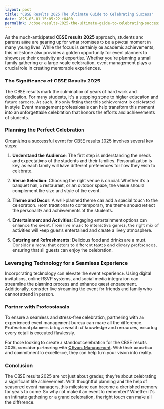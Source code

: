 ```yaml
---
layout: post
title: "CBSE Results 2025 The Ultimate Guide to Celebrating Success"
date: 2025-05-01 15:05:22 +0400
permalink: /cbse-results-2025-the-ultimate-guide-to-celebrating-success/
---
```



As the much-anticipated **CBSE results 2025** approach, students and parents alike are gearing up for what promises to be a pivotal moment in many young lives. While the focus is certainly on academic achievements, this milestone also provides a golden opportunity for event planners to showcase their creativity and expertise. Whether you're planning a small family gathering or a large-scale celebration, event management plays a crucial role in creating memorable experiences. 

### The Significance of CBSE Results 2025

The CBSE results mark the culmination of years of hard work and dedication. For many students, it's a stepping stone to higher education and future careers. As such, it's only fitting that this achievement is celebrated in style. Event management professionals can help transform this moment into an unforgettable celebration that honors the efforts and achievements of students.

### Planning the Perfect Celebration

Organizing a successful event for CBSE results 2025 involves several key steps:

1. **Understand the Audience**: The first step is understanding the needs and expectations of the students and their families. Personalization is key, as each family will have different preferences for how they wish to celebrate.

2. **Venue Selection**: Choosing the right venue is crucial. Whether it's a banquet hall, a restaurant, or an outdoor space, the venue should complement the size and style of the event.

3. **Theme and Decor**: A well-planned theme can add a special touch to the celebration. From traditional to contemporary, the theme should reflect the personality and achievements of the students.

4. **Entertainment and Activities**: Engaging entertainment options can enhance the event. From live music to interactive games, the right mix of activities will keep guests entertained and create a lively atmosphere.

5. **Catering and Refreshments**: Delicious food and drinks are a must. Consider a menu that caters to different tastes and dietary preferences, ensuring that all guests can enjoy the celebration.

### Leveraging Technology for a Seamless Experience

Incorporating technology can elevate the event experience. Using digital invitations, online RSVP systems, and social media integration can streamline the planning process and enhance guest engagement. Additionally, consider live streaming the event for friends and family who cannot attend in person.

### Partner with Professionals

To ensure a seamless and stress-free celebration, partnering with an experienced event management bureau can make all the difference. Professional planners bring a wealth of knowledge and resources, ensuring every detail is executed flawlessly.

For those looking to create a standout celebration for the CBSE results 2025, consider partnering with [GEvent Management](https://geventm.com/). With their expertise and commitment to excellence, they can help turn your vision into reality.

### Conclusion

The CBSE results 2025 are not just about grades; they're about celebrating a significant life achievement. With thoughtful planning and the help of seasoned event managers, this milestone can become a cherished memory for years to come. So why not make it an event to remember? Whether it's an intimate gathering or a grand celebration, the right touch can make all the difference.